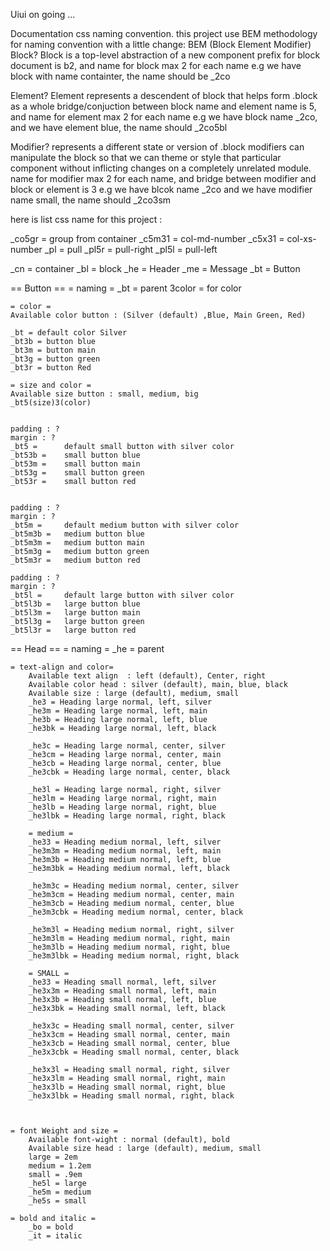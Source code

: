 Uiui on going ...

Documentation css naming convention.
this project use BEM methodology for naming convention with a little change:
BEM (Block Element Modifier)
Block?
Block is a top-level abstraction of a new component
prefix for block document is b2, and name for block max 2 for each name
e.g
we have block with name containter, the name should be _2co

Element?
Element represents a descendent of block that helps form .block as a whole
bridge/conjuction between block name and element name is 5, and name for element max 2 for each name
e.g
we have block name _2co, and we have element blue, the name should _2co5bl

Modifier?
represents a different state or version of .block
modifiers can manipulate the block so that we can theme or style that particular component without inflicting changes on a completely unrelated module.
name for modifier max 2 for each name, and bridge between modifier and block or element is 3
e.g 
we have blcok name _2co and we have modifier name small, the name should _2co3sm

here is list css name for this project :


_co5gr =   group from container
_c5m31 =   col-md-number
_c5x31 =   col-xs- number
_pl =      pull
_pl5r =    pull-right
_pl5l =    pull-left

_cn =      container
_bl =      block
_he =      Header
_me =      Message
_bt =       Button

== Button ==
    = naming =
        _bt = parent
        3color = for color
    
    = color =
    Available color button : (Silver (default) ,Blue, Main Green, Red)
    
    _bt = default color Silver
    _bt3b = button blue
    _bt3m = button main
    _bt3g = button green
    _bt3r = button Red

    = size and color =
    Available size button : small, medium, big
    _bt5(size)3(color)


    padding : ?
    margin : ?
    _bt5 =      default small button with silver color
    _bt53b =    small button blue
    _bt53m =    small button main
    _bt53g =    small button green
    _bt53r =    small button red


    padding : ?
    margin : ?
    _bt5m =     default medium button with silver color
    _bt5m3b =   medium button blue
    _bt5m3m =   medium button main
    _bt5m3g =   medium button green
    _bt5m3r =   medium button red

    padding : ?
    margin : ?
    _bt5l =     default large button with silver color
    _bt5l3b =   large button blue
    _bt5l3m =   large button main
    _bt5l3g =   large button green
    _bt5l3r =   large button red

== Head ==
    = naming =
    _he = parent

    = text-align and color=
        Available text align  : left (default), Center, right
        Available color head : silver (default), main, blue, black
        Available size : large (default), medium, small
        _he3 = Heading large normal, left, silver
        _he3m = Heading large normal, left, main
        _he3b = Heading large normal, left, blue
        _he3bk = Heading large normal, left, black

        _he3c = Heading large normal, center, silver
        _he3cm = Heading large normal, center, main
        _he3cb = Heading large normal, center, blue
        _he3cbk = Heading large normal, center, black

        _he3l = Heading large normal, right, silver
        _he3lm = Heading large normal, right, main
        _he3lb = Heading large normal, right, blue
        _he3lbk = Heading large normal, right, black

        = medium =
        _he33 = Heading medium normal, left, silver
        _he3m3m = Heading medium normal, left, main
        _he3m3b = Heading medium normal, left, blue
        _he3m3bk = Heading medium normal, left, black

        _he3m3c = Heading medium normal, center, silver
        _he3m3cm = Heading medium normal, center, main
        _he3m3cb = Heading medium normal, center, blue
        _he3m3cbk = Heading medium normal, center, black

        _he3m3l = Heading medium normal, right, silver
        _he3m3lm = Heading medium normal, right, main
        _he3m3lb = Heading medium normal, right, blue
        _he3m3lbk = Heading medium normal, right, black

        = SMALL =
        _he33 = Heading small normal, left, silver
        _he3x3m = Heading small normal, left, main
        _he3x3b = Heading small normal, left, blue
        _he3x3bk = Heading small normal, left, black

        _he3x3c = Heading small normal, center, silver
        _he3x3cm = Heading small normal, center, main
        _he3x3cb = Heading small normal, center, blue
        _he3x3cbk = Heading small normal, center, black

        _he3x3l = Heading small normal, right, silver
        _he3x3lm = Heading small normal, right, main
        _he3x3lb = Heading small normal, right, blue
        _he3x3lbk = Heading small normal, right, black

    
    
    = font Weight and size = 
        Available font-wight : normal (default), bold
        Available size head : large (default), medium, small
        large = 2em
        medium = 1.2em
        small = .9em
        _he5l = large
        _he5m = medium 
        _he5s = small
        
    = bold and italic =
        _bo = bold
        _it = italic